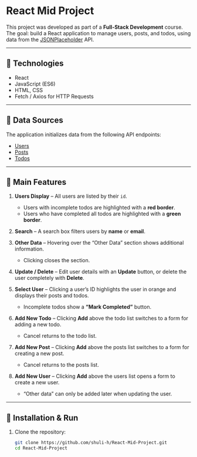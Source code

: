 # React Mid Project  

This project was developed as part of a **Full-Stack Development** course.  
The goal: build a React application to manage users, posts, and todos, using data from the [JSONPlaceholder](https://jsonplaceholder.typicode.com) API.  

---

## 🔹 Technologies
- React  
- JavaScript (ES6)  
- HTML, CSS  
- Fetch / Axios for HTTP Requests  

---

## 🔹 Data Sources
The application initializes data from the following API endpoints:  
- [Users](https://jsonplaceholder.typicode.com/users)  
- [Posts](https://jsonplaceholder.typicode.com/posts)  
- [Todos](https://jsonplaceholder.typicode.com/todos)  

---

## 🔹 Main Features
1. **Users Display** – All users are listed by their `id`.  
   - Users with incomplete todos are highlighted with a **red border**.  
   - Users who have completed all todos are highlighted with a **green border**.  

2. **Search** – A search box filters users by **name** or **email**.  

3. **Other Data** – Hovering over the “Other Data” section shows additional information.  
   - Clicking closes the section.  

4. **Update / Delete** – Edit user details with an **Update** button, or delete the user completely with **Delete**.  

5. **Select User** – Clicking a user’s ID highlights the user in orange and displays their posts and todos.  
   - Incomplete todos show a **“Mark Completed”** button.  

6. **Add New Todo** – Clicking **Add** above the todo list switches to a form for adding a new todo.  
   - Cancel returns to the todo list.  

7. **Add New Post** – Clicking **Add** above the posts list switches to a form for creating a new post.  
   - Cancel returns to the posts list.  

8. **Add New User** – Clicking **Add** above the users list opens a form to create a new user.  
   - “Other data” can only be added later when updating the user.  

---

## 🔹 Installation & Run
1. Clone the repository:  
   ```bash
   git clone https://github.com/shuli-h/React-Mid-Project.git
   cd React-Mid-Project


